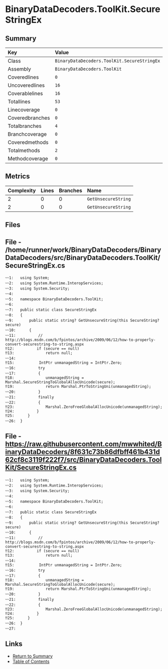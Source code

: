 ﻿# BinaryDataDecoders.ToolKit.SecureStringEx

## Summary

| Key             | Value                                       |
| :-------------- | :------------------------------------------ |
| Class           | `BinaryDataDecoders.ToolKit.SecureStringEx` |
| Assembly        | `BinaryDataDecoders.ToolKit`                |
| Coveredlines    | `0`                                         |
| Uncoveredlines  | `16`                                        |
| Coverablelines  | `16`                                        |
| Totallines      | `53`                                        |
| Linecoverage    | `0`                                         |
| Coveredbranches | `0`                                         |
| Totalbranches   | `4`                                         |
| Branchcoverage  | `0`                                         |
| Coveredmethods  | `0`                                         |
| Totalmethods    | `2`                                         |
| Methodcoverage  | `0`                                         |

## Metrics

| Complexity | Lines | Branches | Name                |
| :--------- | :---- | :------- | :------------------ |
| 2          | 0     | 0        | `GetUnsecureString` |
| 2          | 0     | 0        | `GetUnsecureString` |

## Files

## File - /home/runner/work/BinaryDataDecoders/BinaryDataDecoders/src/BinaryDataDecoders.ToolKit/SecureStringEx.cs

```CSharp
〰1:   using System;
〰2:   using System.Runtime.InteropServices;
〰3:   using System.Security;
〰4:   
〰5:   namespace BinaryDataDecoders.ToolKit;
〰6:   
〰7:   public static class SecureStringEx
〰8:   {
〰9:       public static string? GetUnsecureString(this SecureString? secure)
〰10:      {
〰11:          // http://blogs.msdn.com/b/fpintos/archive/2009/06/12/how-to-properly-convert-securestring-to-string.aspx
‼12:          if (secure == null)
‼13:              return null;
〰14:  
‼15:           IntPtr unmanagedString = IntPtr.Zero;
〰16:          try
〰17:          {
‼18:              unmanagedString = Marshal.SecureStringToGlobalAllocUnicode(secure);
‼19:              return Marshal.PtrToStringUni(unmanagedString);
〰20:          }
〰21:          finally
〰22:          {
‼23:              Marshal.ZeroFreeGlobalAllocUnicode(unmanagedString);
‼24:          }
‼25:      }
〰26:  }
```

## File - https://raw.githubusercontent.com/mwwhited/BinaryDataDecoders/8f631c73b86dfbff461b431d62cf8c3119f222f7/src/BinaryDataDecoders.ToolKit/SecureStringEx.cs

```CSharp
〰1:   using System;
〰2:   using System.Runtime.InteropServices;
〰3:   using System.Security;
〰4:   
〰5:   namespace BinaryDataDecoders.ToolKit;
〰6:   
〰7:   public static class SecureStringEx
〰8:   {
〰9:       public static string? GetUnsecureString(this SecureString? secure)
〰10:      {
〰11:          // http://blogs.msdn.com/b/fpintos/archive/2009/06/12/how-to-properly-convert-securestring-to-string.aspx
‼12:          if (secure == null)
‼13:              return null;
〰14:  
‼15:           IntPtr unmanagedString = IntPtr.Zero;
〰16:          try
〰17:          {
‼18:              unmanagedString = Marshal.SecureStringToGlobalAllocUnicode(secure);
‼19:              return Marshal.PtrToStringUni(unmanagedString);
〰20:          }
〰21:          finally
〰22:          {
‼23:              Marshal.ZeroFreeGlobalAllocUnicode(unmanagedString);
‼24:          }
‼25:      }
〰26:  }
〰27:  
```

## Links

* [Return to Summary](Summary.md)
* [Table of Contents](../TOC.md)

